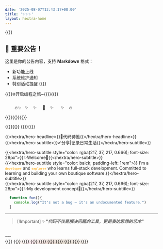 ```yaml
---
date: '2025-08-07T13:43:17+08:00'
title: '✨✨✨'
layout: hextra-home
---
```



{{<announcement>}}
## 🚀 重要公告！
这里是你的公告内容，支持 **Markdown** 格式：
- 新功能上线
- 系统维护通知
- 特别活动提醒
{{</announcement>}}

<div class="container-home" style="margin: 0 auto; width: 100%; max-width: 1200px;">
{{<hextra/hero-badge link="/guide">}}❄️开启编程之旅~{{<icon "arrow-circle-right">}}{{</hextra/hero-badge>}}

<p style="padding-top: 8px;">&nbsp;&nbsp;&nbsp;&nbsp;&nbsp;&nbsp;&nbsp;&nbsp;🔥✨&nbsp;&nbsp;&nbsp;✨&nbsp;&nbsp;&nbsp;&nbsp;✨&nbsp;&nbsp;&nbsp;&nbsp;&nbsp;🎉&nbsp;&nbsp;&nbsp;&nbsp;✨&nbsp;&nbsp;&nbsp;&nbsp;&nbsp;&nbsp;✨&nbsp;&nbsp;&nbsp;&nbsp;🔥</p>
{{<center-container>}}{{<avatar src="https://cdn.jsdelivr.net/gh/QuasarMind-byte/QuasarMind-byte.github.io@main/static/images/avatar.webp" name="Jay YI" text="个人技术成长记录|项目实践|学习笔记 link="link="https://github.com/QuasarMind-byte/">}}{{</center-container>}}


{{<center-container>}}{{<icon name="cube-transparent" >}} {{<typewriter color="rgba(226, 136, 34, 0.67)">}}{{</center-container>}}

{{<hextra/hero-headline>}}🎨代码诗笺{{</hextra/hero-headline>}}
{{<hextra/hero-subtitle>}}✔分享|记录日常生活{{</hextra/hero-subtitle>}}
<br>

{{<hextra/hero-subtitle style="color: rgba(217, 37, 217, 0.666); font-size: 28px">}}✨Welcome👋{{</hextra/hero-subtitle>}}
</br>
{{<hextra/hero-subtitle style="color: balck; padding-left: 1rem">}}
I'm a <code style="color: orange;">`developer`</code> and <code style="color: orange;">`explorer`</code> who learns full-stack development. Committed to learning and building your own boutique software.{{</hextra/hero-subtitle>}}
</br>
{{<hextra/hero-subtitle style="color: rgba(217, 37, 217, 0.666); font-size: 28px">}}✨My development concept🎯{{</hextra/hero-subtitle>}}

```js
  function fun(){
    console.log("It's not a bug – it's an undocumented feature.")
  }
```

---
>[!Important] ✨***"代码不仅是解决问题的工具，更是表达思想的艺术"***
</br>
---
</br>
<!-- feature  -->
{{<hextra/feature-grid>}}
{{<hextra/feature-card link="guide/front-end" title="🎬前端" subtitle="前端技术学习记录</br> HTML/CSS   ` |` JavaScript `|` Vue " class="hx:aspect-auto hx:md:aspect-[1.1/1] hx:max-md:min-h-[340px]" style="background: radial-gradient(ellipse at 50% 80%,rgba(246, 82, 7, 0.15),hsla(17, 97%, 52%, 0.00));">}}
{{<hextra/feature-card link="guide/java" title="🚀后端" subtitle="后端技术学习记录 </br>Java` |` Go` |` Mysql `|` Spring" class="hx:aspect-auto hx:md:aspect-[1.1/1] hx:max-md:min-h-[340px]" style="background: radial-gradient(ellipse at 50% 80%,rgba(194,97,254,0.15),hsla(0,0%,100%,0));">}}
{{<hextra/feature-card link="/project" title="🌟项目Star｜工作经验" subtitle="项目架构学习</br>参观 `Github`</br>Work Experience"class="hx:aspect-auto hx:md:aspect-[1.1/1] hx:max-md:min-h-[340px]" style="background: radial-gradient(ellipse at 50% 80%,rgba(126, 254, 97, 0.15),hsla(95, 72%, 66%, 0.00));">}}
{{<hextra/feature-card link="/book" title="♊书籍阅读" subtitle="阅读书籍记录" >}}
{{<hextra/feature-card link="/" title="🧭美图" subtitle="美图记录" >}}
{{<hextra/feature-card link="/" title="🗺️杂记" subtitle="日常生活记录" >}}
{{<hextra/feature-card link="/book" title="🥥厨艺" subtitle="菜谱记录" >}}
{{<hextra/feature-card link="/" title="🎻其他" subtitle="其他技能学习记录" >}}
{{</hextra/feature-grid>}} 

</div>